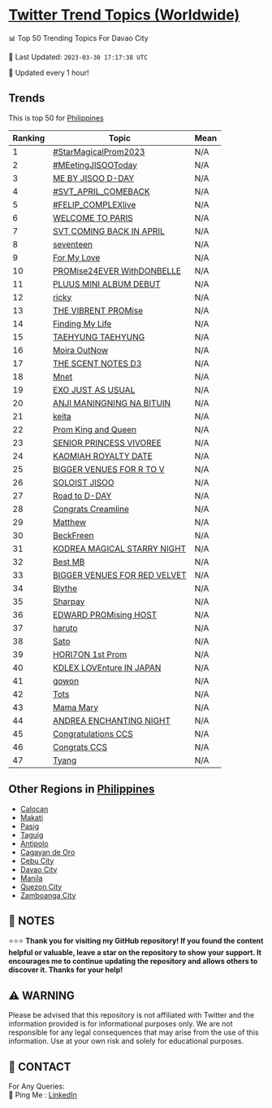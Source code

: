 [Twitter Trend Topics (Worldwide)](https://github.com/ErcinDedeoglu/Twitter-Trend-Topics)
==========


📊 Top 50 Trending Topics For Davao City

📆 Last Updated: `2023-03-30 17:17:38 UTC`

🔧 Updated every 1 hour!


## Trends

This is top 50 for [Philippines](</Philippines>)

| Ranking | Topic | Mean |
| ------- | ------------ | ------------ |
| 1 | [#StarMagicalProm2023](http://twitter.com/search?q=%23StarMagicalProm2023) | N/A |
| 2 | [#MEetingJISOOToday](http://twitter.com/search?q=%23MEetingJISOOToday) | N/A |
| 3 | [ME BY JISOO D-DAY](http://twitter.com/search?q=ME+BY+JISOO+D-DAY) | N/A |
| 4 | [#SVT_APRIL_COMEBACK](http://twitter.com/search?q=%23SVT_APRIL_COMEBACK) | N/A |
| 5 | [#FELIP_COMPLEXlive](http://twitter.com/search?q=%23FELIP_COMPLEXlive) | N/A |
| 6 | [WELCOME TO PARIS](http://twitter.com/search?q=WELCOME+TO+PARIS) | N/A |
| 7 | [SVT COMING BACK IN APRIL](http://twitter.com/search?q=SVT+COMING+BACK+IN+APRIL) | N/A |
| 8 | [seventeen](http://twitter.com/search?q=seventeen) | N/A |
| 9 | [For My Love](http://twitter.com/search?q=For+My+Love) | N/A |
| 10 | [PROMise24EVER WithDONBELLE](http://twitter.com/search?q=PROMise24EVER+WithDONBELLE) | N/A |
| 11 | [PLUUS MINI ALBUM DEBUT](http://twitter.com/search?q=PLUUS+MINI+ALBUM+DEBUT) | N/A |
| 12 | [ricky](http://twitter.com/search?q=ricky) | N/A |
| 13 | [THE VIBRENT PROMise](http://twitter.com/search?q=THE+VIBRENT+PROMise) | N/A |
| 14 | [Finding My Life](http://twitter.com/search?q=Finding+My+Life) | N/A |
| 15 | [TAEHYUNG TAEHYUNG](http://twitter.com/search?q=TAEHYUNG+TAEHYUNG) | N/A |
| 16 | [Moira OutNow](http://twitter.com/search?q=Moira+OutNow) | N/A |
| 17 | [THE SCENT NOTES D3](http://twitter.com/search?q=THE+SCENT+NOTES+D3) | N/A |
| 18 | [Mnet](http://twitter.com/search?q=Mnet) | N/A |
| 19 | [EXO JUST AS USUAL](http://twitter.com/search?q=EXO+JUST+AS+USUAL) | N/A |
| 20 | [ANJI MANINGNING NA BITUIN](http://twitter.com/search?q=ANJI+MANINGNING+NA+BITUIN) | N/A |
| 21 | [keita](http://twitter.com/search?q=keita) | N/A |
| 22 | [Prom King and Queen](http://twitter.com/search?q=Prom+King+and+Queen) | N/A |
| 23 | [SENIOR PRINCESS VIVOREE](http://twitter.com/search?q=SENIOR+PRINCESS+VIVOREE) | N/A |
| 24 | [KAOMIAH ROYALTY DATE](http://twitter.com/search?q=KAOMIAH+ROYALTY+DATE) | N/A |
| 25 | [BIGGER VENUES FOR R TO V](http://twitter.com/search?q=BIGGER+VENUES+FOR+R+TO+V) | N/A |
| 26 | [SOLOIST JISOO](http://twitter.com/search?q=SOLOIST+JISOO) | N/A |
| 27 | [Road to D-DAY](http://twitter.com/search?q=Road+to+D-DAY) | N/A |
| 28 | [Congrats Creamline](http://twitter.com/search?q=Congrats+Creamline) | N/A |
| 29 | [Matthew](http://twitter.com/search?q=Matthew) | N/A |
| 30 | [BeckFreen](http://twitter.com/search?q=BeckFreen) | N/A |
| 31 | [KODREA MAGICAL STARRY NIGHT](http://twitter.com/search?q=KODREA+MAGICAL+STARRY+NIGHT) | N/A |
| 32 | [Best MB](http://twitter.com/search?q=Best+MB) | N/A |
| 33 | [BIGGER VENUES FOR RED VELVET](http://twitter.com/search?q=BIGGER+VENUES+FOR+RED+VELVET) | N/A |
| 34 | [Blythe](http://twitter.com/search?q=Blythe) | N/A |
| 35 | [Sharpay](http://twitter.com/search?q=Sharpay) | N/A |
| 36 | [EDWARD PROMising HOST](http://twitter.com/search?q=EDWARD+PROMising+HOST) | N/A |
| 37 | [haruto](http://twitter.com/search?q=haruto) | N/A |
| 38 | [Sato](http://twitter.com/search?q=Sato) | N/A |
| 39 | [HORI7ON 1st Prom](http://twitter.com/search?q=HORI7ON+1st+Prom) | N/A |
| 40 | [KDLEX LOVEnture IN JAPAN](http://twitter.com/search?q=KDLEX+LOVEnture+IN+JAPAN) | N/A |
| 41 | [gowon](http://twitter.com/search?q=gowon) | N/A |
| 42 | [Tots](http://twitter.com/search?q=Tots) | N/A |
| 43 | [Mama Mary](http://twitter.com/search?q=Mama+Mary) | N/A |
| 44 | [ANDREA ENCHANTING NIGHT](http://twitter.com/search?q=ANDREA+ENCHANTING+NIGHT) | N/A |
| 45 | [Congratulations CCS](http://twitter.com/search?q=Congratulations+CCS) | N/A |
| 46 | [Congrats CCS](http://twitter.com/search?q=Congrats+CCS) | N/A |
| 47 | [Tyang](http://twitter.com/search?q=Tyang) | N/A |



## Other Regions in [Philippines](</Philippines>)

* [Calocan](</Philippines/Calocan.md>)
* [Makati](</Philippines/Makati.md>)
* [Pasig](</Philippines/Pasig.md>)
* [Taguig](</Philippines/Taguig.md>)
* [Antipolo](</Philippines/Antipolo.md>)
* [Cagayan de Oro](</Philippines/Cagayan de Oro.md>)
* [Cebu City](</Philippines/Cebu City.md>)
* [Davao City](</Philippines/Davao City.md>)
* [Manila](</Philippines/Manila.md>)
* [Quezon City](</Philippines/Quezon City.md>)
* [Zamboanga City](</Philippines/Zamboanga City.md>)



## 📝 NOTES

⭐⭐⭐ **Thank you for visiting my GitHub repository! If you found the content helpful or valuable, leave a star on the repository to show your support. It encourages me to continue updating the repository and allows others to discover it. Thanks for your help!**


## ⚠️ WARNING

Please be advised that this repository is not affiliated with Twitter and the information provided is for informational purposes only. We are not responsible for any legal consequences that may arise from the use of this information. Use at your own risk and solely for educational purposes.


## 📨 CONTACT

 For Any Queries:  
            🏓 Ping Me : [LinkedIn](https://www.linkedin.com/in/ercindedeoglu/)

